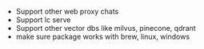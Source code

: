 - Support other web proxy chats
- Support lc serve
- Support other vector dbs like milvus, pinecone, qdrant
- make sure package works with brew, linux, windows